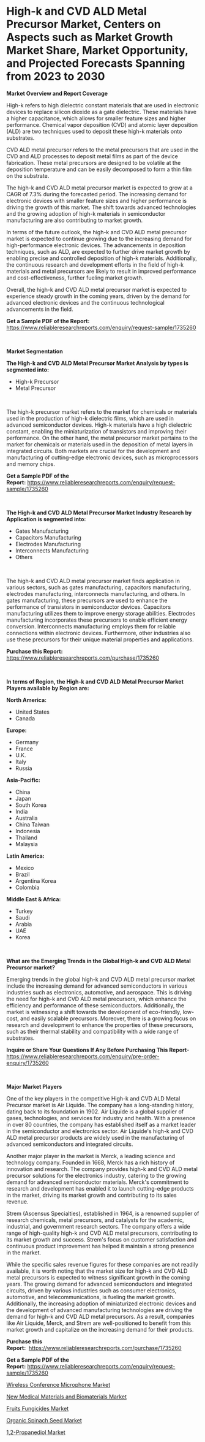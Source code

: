 <p><h1>High-k and CVD ALD Metal Precursor Market, Centers on Aspects such as Market Growth Market Share, Market Opportunity, and Projected Forecasts Spanning from 2023 to 2030</h1></p><p><strong>Market Overview and Report Coverage</strong></p>
<p><p>High-k refers to high dielectric constant materials that are used in electronic devices to replace silicon dioxide as a gate dielectric. These materials have a higher capacitance, which allows for smaller feature sizes and higher performance. Chemical vapor deposition (CVD) and atomic layer deposition (ALD) are two techniques used to deposit these high-k materials onto substrates.</p><p>CVD ALD metal precursor refers to the metal precursors that are used in the CVD and ALD processes to deposit metal films as part of the device fabrication. These metal precursors are designed to be volatile at the deposition temperature and can be easily decomposed to form a thin film on the substrate.</p><p>The high-k and CVD ALD metal precursor market is expected to grow at a CAGR of 7.3% during the forecasted period. The increasing demand for electronic devices with smaller feature sizes and higher performance is driving the growth of this market. The shift towards advanced technologies and the growing adoption of high-k materials in semiconductor manufacturing are also contributing to market growth.</p><p>In terms of the future outlook, the high-k and CVD ALD metal precursor market is expected to continue growing due to the increasing demand for high-performance electronic devices. The advancements in deposition techniques, such as ALD, are expected to further drive market growth by enabling precise and controlled deposition of high-k materials. Additionally, the continuous research and development efforts in the field of high-k materials and metal precursors are likely to result in improved performance and cost-effectiveness, further fueling market growth.</p><p>Overall, the high-k and CVD ALD metal precursor market is expected to experience steady growth in the coming years, driven by the demand for advanced electronic devices and the continuous technological advancements in the field.</p></p>
<p><strong>Get a Sample PDF of the Report:</strong> <a href="https://www.reliableresearchreports.com/enquiry/request-sample/1735260">https://www.reliableresearchreports.com/enquiry/request-sample/1735260</a></p>
<p>&nbsp;</p>
<p><strong>Market Segmentation</strong></p>
<p><strong>The High-k and CVD ALD Metal Precursor Market Analysis by types is segmented into:</strong></p>
<p><ul><li>High-k Precursor</li><li>Metal Precursor</li></ul></p>
<p>&nbsp;</p>
<p><p>The high-k precursor market refers to the market for chemicals or materials used in the production of high-k dielectric films, which are used in advanced semiconductor devices. High-k materials have a high dielectric constant, enabling the miniaturization of transistors and improving their performance. On the other hand, the metal precursor market pertains to the market for chemicals or materials used in the deposition of metal layers in integrated circuits. Both markets are crucial for the development and manufacturing of cutting-edge electronic devices, such as microprocessors and memory chips.</p></p>
<p><strong>Get a Sample PDF of the Report:</strong>&nbsp;<a href="https://www.reliableresearchreports.com/enquiry/request-sample/1735260">https://www.reliableresearchreports.com/enquiry/request-sample/1735260</a></p>
<p>&nbsp;</p>
<p><strong>The High-k and CVD ALD Metal Precursor Market Industry Research by Application is segmented into:</strong></p>
<p><ul><li>Gates Manufacturing</li><li>Capacitors Manufacturing</li><li>Electrodes Manufacturing</li><li>Interconnects Manufacturing</li><li>Others</li></ul></p>
<p>&nbsp;</p>
<p><p>The high-k and CVD ALD metal precursor market finds application in various sectors, such as gates manufacturing, capacitors manufacturing, electrodes manufacturing, interconnects manufacturing, and others. In gates manufacturing, these precursors are used to enhance the performance of transistors in semiconductor devices. Capacitors manufacturing utilizes them to improve energy storage abilities. Electrodes manufacturing incorporates these precursors to enable efficient energy conversion. Interconnects manufacturing employs them for reliable connections within electronic devices. Furthermore, other industries also use these precursors for their unique material properties and applications.</p></p>
<p><strong>Purchase this Report:</strong>&nbsp; <a href="https://www.reliableresearchreports.com/purchase/1735260">https://www.reliableresearchreports.com/purchase/1735260</a></p>
<p>&nbsp;</p>
<p><strong>In terms of Region, the High-k and CVD ALD Metal Precursor Market Players available by Region are:</strong></p>
<p>
    <p> <strong> North America: </strong>
        <ul>
            <li>United States</li>
            <li>Canada</li>
        </ul>
        </p> 
    <p> <strong> Europe: </strong>
        <ul>
            <li>Germany</li>
            <li>France</li>
            <li>U.K.</li>
            <li>Italy</li>
            <li>Russia</li>
        </ul>
        </p> 
    <p> <strong> Asia-Pacific: </strong>
        <ul>
            <li>China</li>
            <li>Japan</li>
            <li>South Korea</li>
            <li>India</li>
            <li>Australia</li>
            <li>China Taiwan</li>
            <li>Indonesia</li>
            <li>Thailand</li>
            <li>Malaysia</li>
        </ul>
        </p> 
    <p> <strong> Latin America: </strong>
        <ul>
            <li>Mexico</li>
            <li>Brazil</li>
            <li>Argentina Korea</li>
            <li>Colombia</li>
        </ul>
        </p> 
    <p> <strong> Middle East & Africa: </strong>
        <ul>
            <li>Turkey</li>
            <li>Saudi</li>
            <li>Arabia</li>
            <li>UAE</li>
            <li>Korea</li>
        </ul>
    </p>
    </p>
<p>&nbsp;</p>
<p><strong>What are the Emerging Trends in the Global High-k and CVD ALD Metal Precursor market?</strong></p>
<p><p>Emerging trends in the global high-k and CVD ALD metal precursor market include the increasing demand for advanced semiconductors in various industries such as electronics, automotive, and aerospace. This is driving the need for high-k and CVD ALD metal precursors, which enhance the efficiency and performance of these semiconductors. Additionally, the market is witnessing a shift towards the development of eco-friendly, low-cost, and easily scalable precursors. Moreover, there is a growing focus on research and development to enhance the properties of these precursors, such as their thermal stability and compatibility with a wide range of substrates.</p></p>
<p><strong>Inquire or Share Your Questions If Any Before Purchasing This Report</strong>- <a href="https://www.reliableresearchreports.com/enquiry/pre-order-enquiry/1735260">https://www.reliableresearchreports.com/enquiry/pre-order-enquiry/1735260</a></p>
<p>&nbsp;</p>
<p><strong>Major Market Players</strong></p>
<p><p>One of the key players in the competitive High-k and CVD ALD Metal Precursor market is Air Liquide. The company has a long-standing history, dating back to its foundation in 1902. Air Liquide is a global supplier of gases, technologies, and services for industry and health. With a presence in over 80 countries, the company has established itself as a market leader in the semiconductor and electronics sector. Air Liquide's high-k and CVD ALD metal precursor products are widely used in the manufacturing of advanced semiconductors and integrated circuits.</p><p>Another major player in the market is Merck, a leading science and technology company. Founded in 1668, Merck has a rich history of innovation and research. The company provides high-k and CVD ALD metal precursor solutions for the electronics industry, catering to the growing demand for advanced semiconductor materials. Merck's commitment to research and development has enabled it to launch cutting-edge products in the market, driving its market growth and contributing to its sales revenue.</p><p>Strem (Ascensus Specialties), established in 1964, is a renowned supplier of research chemicals, metal precursors, and catalysts for the academic, industrial, and government research sectors. The company offers a wide range of high-quality high-k and CVD ALD metal precursors, contributing to its market growth and success. Strem's focus on customer satisfaction and continuous product improvement has helped it maintain a strong presence in the market.</p><p>While the specific sales revenue figures for these companies are not readily available, it is worth noting that the market size for high-k and CVD ALD metal precursors is expected to witness significant growth in the coming years. The growing demand for advanced semiconductors and integrated circuits, driven by various industries such as consumer electronics, automotive, and telecommunications, is fueling the market growth. Additionally, the increasing adoption of miniaturized electronic devices and the development of advanced manufacturing technologies are driving the demand for high-k and CVD ALD metal precursors. As a result, companies like Air Liquide, Merck, and Strem are well-positioned to benefit from this market growth and capitalize on the increasing demand for their products.</p></p>
<p><strong>Purchase this Report:</strong>&nbsp;&nbsp;<a href="https://www.reliableresearchreports.com/purchase/1735260">https://www.reliableresearchreports.com/purchase/1735260</a></p>
<p></p>
<p><strong>Get a Sample PDF of the Report:</strong>&nbsp;<a href="https://www.reliableresearchreports.com/enquiry/request-sample/1735260">https://www.reliableresearchreports.com/enquiry/request-sample/1735260</a></p>
<p><p><a href="https://www.linkedin.com/pulse/wireless-conference-microphone-market-size-growth-forecast-from/">Wireless Conference Microphone Market</a></p><p><a href="https://medium.com/@mahimohanrp23/analyzing-new-medical-materials-and-biomaterials-market-global-industry-perspective-and-forecast-cba25a2b48c6">New Medical Materials and Biomaterials Market</a></p><p><a href="https://www.linkedin.com/pulse/fruits-fungicides-market-share-amp-new-trends-analysis/">Fruits Fungicides Market</a></p><p><a href="https://www.linkedin.com/pulse/organic-spinach-seed-market-size-growth-forecast-from-2023/">Organic Spinach Seed Market</a></p><p><a href="https://medium.com/@rajuchacharp23/1-2-propanediol-market-size-market-outlook-and-market-forecast-2023-to-2030-befc3017fe03">1,2-Propanediol Market</a></p></p>